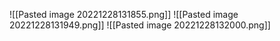 ![[Pasted image 20221228131855.png]]
![[Pasted image 20221228131949.png]]
![[Pasted image 20221228132000.png]]